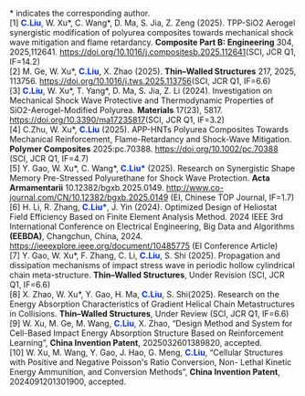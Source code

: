 &#42; indicates the corresponding author.
<br>
[1] <font color="#0022ffff"><b>C.Liu</b></font>, W. Xu*, C. Wang*, D. Ma, S. Jia, Z. Zeng (2025). TPP-SiO2 Aerogel synergistic modification of polyurea composites towards mechanical shock wave mitigation and flame retardancy. <b>Composite Part B: Engineering</b> 304, 2025,112641. <a href="https://doi.org/10.1016/j.compositesb.2025.112641" target="_blank">https://doi.org/10.1016/j.compositesb.2025.112641</a >(SCI, JCR Q1, IF=14.2)
<br>
[2] M. Ge, W. Xu*, <font color="#0022ffff"><b>C.Liu</b></font>, X. Zhao (2025). <b>Thin–Walled Structures</b> 217, 2025, 113756. <a href="https://doi.org/10.1016/j.tws.2025.113756" target="_blank">https://doi.org/10.1016/j.tws.2025.113756</a >(SCI, JCR Q1, IF=6.6)
<br>
[3] <font color="#0022ffff"><b>C.Liu</b></font>, W. Xu*, T. Yang*, D. Ma, S. Jia, Z. Li (2024). Investigation on Mechanical Shock Wave Protective and Thermodynamic Properties of SiO2-Aerogel-Modified Polyurea. <b>Materials</b> 17(23), 5817. <a href="https://doi.org/10.3390/ma17235817" target="_blank">https://doi.org/10.3390/ma17235817</a >(SCI, JCR Q1, IF=3.2)
<br>
[4] C.Zhu, W. Xu*, <font color="#0022ffff"><b>C.Liu</b></font> (2025). APP-HNTs Polyurea Composites Towards Mechanical Reinforcement, Flame-Retardancy and Shock-Wave Mitigation. <b>Polymer Composites</b> 2025:pc.70388. <a href="https://doi.org/10.1002/pc.70388" target="_blank">https://doi.org/10.1002/pc.70388</a > (SCI, JCR Q1, IF=4.7)
<br>
[5] Y. Gao, W. Xu*, C. Wang*, <font color="#0022ffff"><b>C.Liu*</b></font> (2025). Research on Synergistic Shape Memory Pre-Stressed Polyurethane for Shock Wave Protection. <b>Acta Armamentarii</b> 10.12382/bgxb.2025.0149. <a href="http://www.co-journal.com/CN/10.12382/bgxb.2025.0149" target="_blank">http://www.co-journal.com/CN/10.12382/bgxb.2025.0149</a > (EI, Chinese TOP Journal, IF=1.7)
<br>
[6] H. Li, R. Zhang, <font color="#0022ffff"><b>C.Liu*</b></font>, J. Yin (2024). Optimized Design of Heliostat Field Efficiency Based on Finite Element Analysis Method. 2024 IEEE 3rd International Conference on Electrical Engineering, Big Data and Algorithms <b>(EEBDA)</b>, Changchun, China, 2024. <a href="https://ieeexplore.ieee.org/document/10485775" target="_blank">https://ieeexplore.ieee.org/document/10485775</a > (EI Conference Article)
<br>
[7] Y. Gao, W. Xu*, F. Zhang, C. Li, <font color="#0022ffff"><b>C.Liu</b></font>, S. Shi (2025). Propagation and dissipation mechanisms of impact stress wave in periodic hollow cylindrical chain meta-structure. <b>Thin–Walled Structures</b>, Under Revision (SCI, JCR Q1, IF=6.6)
<br>
[8] X. Zhao, W. Xu*, Y. Gao, H. Ma, <font color="#0022ffff"><b>C.Liu</b></font>, S. Shi(2025). Research on the Energy Absorption Characteristics of Gradient Helical Chain Metastructures in Collisions. <b>Thin–Walled Structures</b>, Under Review (SCI, JCR Q1, IF=6.6)
<br>
[9] W. Xu, M. Ge, M. Wang, <font color="#0022ffff"><b>C.Liu</b></font>, X. Zhao, “Design Method and System for Cell-Based Impact Energy Absorption Structure Based on Reinforcement Learning”, <b>China Invention Patent</b>, 2025032601389820, accepted.
<br>
[10] W. Xu, M. Wang, Y. Gao, J. Hao, G. Meng, <font color="#0022ffff"><b>C.Liu</b></font>, “Cellular Structures with Positive and Negative Poisson's Ratio Conversion, Non- Lethal Kinetic Energy Ammunition, and Conversion Methods”, <b>China Invention Patent</b>, 2024091201301900, accepted.

